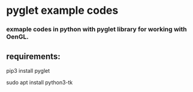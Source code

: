 # pyglet example codes

### exmaple codes in python with pyglet library for working with OenGL.

## requirements:
pip3 install pyglet

sudo apt install python3-tk
